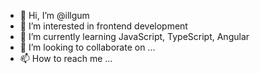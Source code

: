 - 👋 Hi, I’m @illgum
- 👀 I’m interested in  frontend development 
- 🌱 I’m currently learning JavaScript, TypeScript, Angular
- 💞️ I’m looking to collaborate on ...
- 📫 How to reach me ...

<!---
illgum/illgum is a ✨ special ✨ repository because its `README.md` (this file) appears on your GitHub profile.
You can click the Preview link to take a look at your changes.
--->
